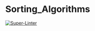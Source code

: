 # Sorting_Algorithms

[![Super-Linter](https://github.com/arghpy/Sorting_Algorithms/actions/workflows/manage_pull_requests.yaml/badge.svg)](https://github.com/marketplace/actions/super-linter)
